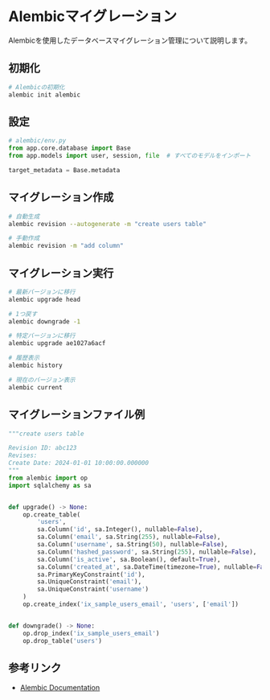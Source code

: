 # Alembicマイグレーション

Alembicを使用したデータベースマイグレーション管理について説明します。

## 初期化

```bash
# Alembicの初期化
alembic init alembic
```

## 設定

```python
# alembic/env.py
from app.core.database import Base
from app.models import user, session, file  # すべてのモデルをインポート

target_metadata = Base.metadata
```

## マイグレーション作成

```bash
# 自動生成
alembic revision --autogenerate -m "create users table"

# 手動作成
alembic revision -m "add column"
```

## マイグレーション実行

```bash
# 最新バージョンに移行
alembic upgrade head

# 1つ戻す
alembic downgrade -1

# 特定バージョンに移行
alembic upgrade ae1027a6acf

# 履歴表示
alembic history

# 現在のバージョン表示
alembic current
```

## マイグレーションファイル例

```python
"""create users table

Revision ID: abc123
Revises:
Create Date: 2024-01-01 10:00:00.000000
"""
from alembic import op
import sqlalchemy as sa


def upgrade() -> None:
    op.create_table(
        'users',
        sa.Column('id', sa.Integer(), nullable=False),
        sa.Column('email', sa.String(255), nullable=False),
        sa.Column('username', sa.String(50), nullable=False),
        sa.Column('hashed_password', sa.String(255), nullable=False),
        sa.Column('is_active', sa.Boolean(), default=True),
        sa.Column('created_at', sa.DateTime(timezone=True), nullable=False),
        sa.PrimaryKeyConstraint('id'),
        sa.UniqueConstraint('email'),
        sa.UniqueConstraint('username')
    )
    op.create_index('ix_sample_users_email', 'users', ['email'])


def downgrade() -> None:
    op.drop_index('ix_sample_users_email')
    op.drop_table('users')
```

## 参考リンク

- [Alembic Documentation](https://alembic.sqlalchemy.org/)
